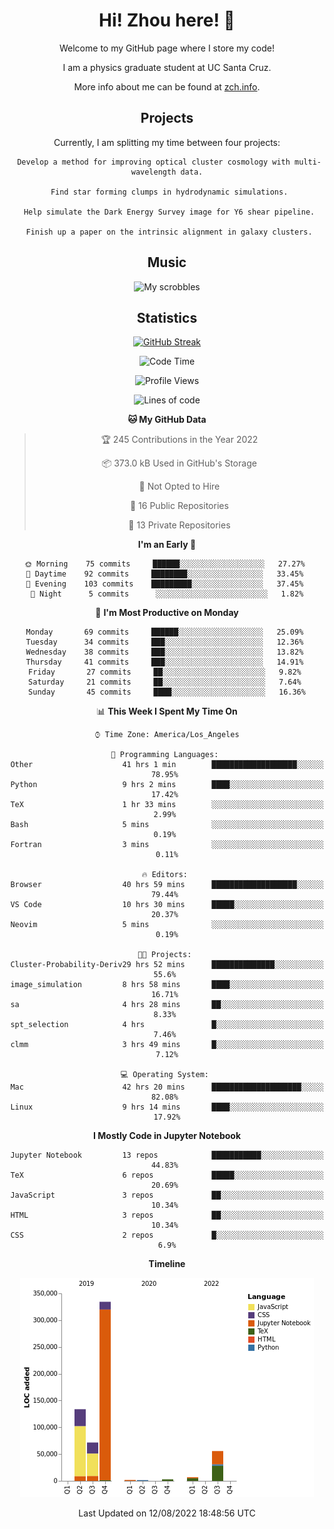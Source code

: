 <div align="center">
<h1> Hi! Zhou here! 👋 </h1>


Welcome to my GitHub page where I store my code! 

I am a physics graduate student at UC Santa Cruz. 

More info about me can be found at [zch.info](www.zch.info).

## Projects

Currently, I am splitting my time between four projects:
```
 Develop a method for improving optical cluster cosmology with multi-wavelength data.
 
 Find star forming clumps in hydrodynamic simulations.
 
 Help simulate the Dark Energy Survey image for Y6 shear pipeline.
 
 Finish up a paper on the intrinsic alignment in galaxy clusters.
```

## Music
![My scrobbles](https://lastfm-recently-played.vercel.app/api?user=zchvsre)


## Statistics

[![GitHub Streak](https://github-readme-streak-stats.herokuapp.com/?user=zhouconghao&theme=highcontrast)](https://git.io/streak-stats)

<!--START_SECTION:waka-->
![Code Time](http://img.shields.io/badge/Code%20Time-0%20secs-blue)

![Profile Views](http://img.shields.io/badge/Profile%20Views-31-blue)

![Lines of code](https://img.shields.io/badge/From%20Hello%20World%20I%27ve%20Written-608%20Thousand%20lines%20of%20code-blue)

**🐱 My GitHub Data** 

> 🏆 245 Contributions in the Year 2022
 > 
> 📦 373.0 kB Used in GitHub's Storage 
 > 
> 🚫 Not Opted to Hire
 > 
> 📜 16 Public Repositories 
 > 
> 🔑 13 Private Repositories  
 > 
**I'm an Early 🐤** 

```text
🌞 Morning    75 commits     ██████░░░░░░░░░░░░░░░░░░░   27.27% 
🌆 Daytime    92 commits     ████████░░░░░░░░░░░░░░░░░   33.45% 
🌃 Evening    103 commits    █████████░░░░░░░░░░░░░░░░   37.45% 
🌙 Night      5 commits      ░░░░░░░░░░░░░░░░░░░░░░░░░   1.82%

```
📅 **I'm Most Productive on Monday** 

```text
Monday       69 commits     ██████░░░░░░░░░░░░░░░░░░░   25.09% 
Tuesday      34 commits     ███░░░░░░░░░░░░░░░░░░░░░░   12.36% 
Wednesday    38 commits     ███░░░░░░░░░░░░░░░░░░░░░░   13.82% 
Thursday     41 commits     ███░░░░░░░░░░░░░░░░░░░░░░   14.91% 
Friday       27 commits     ██░░░░░░░░░░░░░░░░░░░░░░░   9.82% 
Saturday     21 commits     ██░░░░░░░░░░░░░░░░░░░░░░░   7.64% 
Sunday       45 commits     ████░░░░░░░░░░░░░░░░░░░░░   16.36%

```


📊 **This Week I Spent My Time On** 

```text
⌚︎ Time Zone: America/Los_Angeles

💬 Programming Languages: 
Other                    41 hrs 1 min        ███████████████████░░░░░░   78.95% 
Python                   9 hrs 2 mins        ████░░░░░░░░░░░░░░░░░░░░░   17.42% 
TeX                      1 hr 33 mins        ░░░░░░░░░░░░░░░░░░░░░░░░░   2.99% 
Bash                     5 mins              ░░░░░░░░░░░░░░░░░░░░░░░░░   0.19% 
Fortran                  3 mins              ░░░░░░░░░░░░░░░░░░░░░░░░░   0.11%

🔥 Editors: 
Browser                  40 hrs 59 mins      ███████████████████░░░░░░   79.44% 
VS Code                  10 hrs 30 mins      █████░░░░░░░░░░░░░░░░░░░░   20.37% 
Neovim                   5 mins              ░░░░░░░░░░░░░░░░░░░░░░░░░   0.19%

🐱‍💻 Projects: 
Cluster-Probability-Deriv29 hrs 52 mins      ██████████████░░░░░░░░░░░   55.6% 
image_simulation         8 hrs 58 mins       ████░░░░░░░░░░░░░░░░░░░░░   16.71% 
sa                       4 hrs 28 mins       ██░░░░░░░░░░░░░░░░░░░░░░░   8.33% 
spt_selection            4 hrs               █░░░░░░░░░░░░░░░░░░░░░░░░   7.46% 
clmm                     3 hrs 49 mins       █░░░░░░░░░░░░░░░░░░░░░░░░   7.12%

💻 Operating System: 
Mac                      42 hrs 20 mins      ████████████████████░░░░░   82.08% 
Linux                    9 hrs 14 mins       ████░░░░░░░░░░░░░░░░░░░░░   17.92%

```

**I Mostly Code in Jupyter Notebook** 

```text
Jupyter Notebook         13 repos            ███████████░░░░░░░░░░░░░░   44.83% 
TeX                      6 repos             █████░░░░░░░░░░░░░░░░░░░░   20.69% 
JavaScript               3 repos             ██░░░░░░░░░░░░░░░░░░░░░░░   10.34% 
HTML                     3 repos             ██░░░░░░░░░░░░░░░░░░░░░░░   10.34% 
CSS                      2 repos             █░░░░░░░░░░░░░░░░░░░░░░░░   6.9%

```


**Timeline**

![Chart not found](https://raw.githubusercontent.com/zhouconghao/zhouconghao/main/charts/bar_graph.png) 


 Last Updated on 12/08/2022 18:48:56 UTC
<!--END_SECTION:waka-->

<!-- ![](https://raw.githubusercontent.com/zhouconghao/github-stats/master/generated/overview.svg#gh-dark-mode-only)
![](https://raw.githubusercontent.com/zhouconghao/github-stats/master/generated/overview.svg#gh-light-mode-only)

![](https://raw.githubusercontent.com/zhouconghao/github-stats/master/generated/languages.svg#gh-dark-mode-only)
![](https://raw.githubusercontent.com/zhouconghao/github-stats/master/generated/languages.svg#gh-light-mode-only) -->

</div>


<!--
**zchvsre/zchvsre** is a ✨ _special_ ✨ repository because its `README.md` (this file) appears on your GitHub profile.

Here are some ideas to get you started:

- 🔭 I’m currently working on ...
- 🌱 I’m currently learning ...
- 👯 I’m looking to collaborate on ...
- 🤔 I’m looking for help with ...
- 💬 Ask me about ...
- 📫 How to reach me: ...
- 😄 Pronouns: ...
- ⚡ Fun fact: ...
-->
 
 </p>
